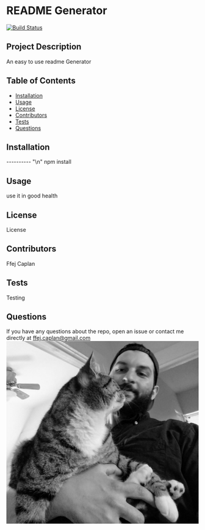 # README Generator
 
[![Build Status](https://img.shields.io/github/followers/ffejcaplan?style=social)](https://github.com/ffejcaplan?tab=followers)
 
## Project Description
An easy to use readme Generator
 
## Table of Contents
* [Installation](#installation)
* [Usage](#usage)
* [License](#license)
* [Contributors](#contributors)
* [Tests](#tests)
* [Questions](#questions)

 
## Installation
---------- "\n" npm install
 
## Usage
use it in good health
 
## License
License
 
## Contributors
Ffej Caplan
 
## Tests
Testing 
 
## Questions
If you have any questions about the repo, open an issue or contact me directly at ffej.caplan@gmail.com 
 ![GitHub Image](assets/IMG_20190714_075114019.jpg)